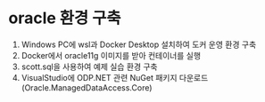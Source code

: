 # oracle 환경 구축

1. Windows PC에 wsl과 Docker Desktop 설치하여 도커 운영 환경 구축
2. Docker에서 oracle11g 이미지를 받아 컨테이너를 실행
3. scott.sql을 사용하여 예제 실습 환경 구축
4. VisualStudio에 ODP.NET 관련 NuGet 패키지 다운로드 (Oracle.ManagedDataAccess.Core)